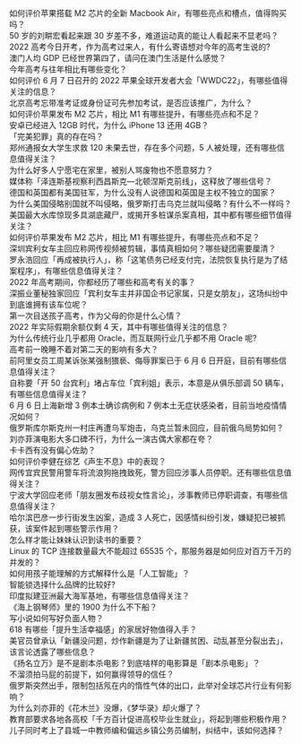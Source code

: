 如何评价苹果搭载 M2 芯片的全新 Macbook Air，有哪些亮点和槽点，值得购买吗？  
50 岁的刘畊宏看起来跟 30 岁差不多，难道运动真的能让人看起来不显老吗？  
2022 高考今日开考，作为高考过来人，有什么寄语想对今年的高考生说的?  
澳门人均 GDP 已经世界第四了，请问在澳门生活是什么感觉？  
今年高考与往年相比有哪些变化？  
如何评价 6 月 7 日召开的 2022 苹果全球开发者大会「WWDC22」，有哪些值得关注的信息？  
北京高考忘带准考证或身份证可先参加考试，是否应该推广，为什么？  
如何评价苹果发布 M2 芯片，相比 M1 有哪些提升，有哪些亮点和不足？  
安卓已经进入 12GB 时代，为什么 iPhone 13 还用 4GB？  
「完美犯罪」真的存在吗？  
郑州通报女大学生求救 120 未果去世，存在多个问题，5 人被处理，还有哪些信息值得关注？  
为什么好多人宁愿宅在家里，被别人骂废物也不愿意努力？  
媒体称「泽连斯基视察利西昌斯克—北顿涅斯克前线」，这释放了哪些信号？  
德国和英国都有美国驻军，为什么没有人说德国和英国是主权不独立的国家？  
为什么美国侵略别国就不叫侵略，俄罗斯打击乌克兰就叫侵略？有什么不一样吗？  
美国最大水库惊现多具湖底藏尸，或揭开多桩谋杀案真相，其中都有哪些细节值得关注？  
如何评价苹果发布 M2 芯片，相比 M1 有哪些提升，有哪些亮点和不足？  
深圳宾利女车主回应称网传视频被剪辑，事情真相如何？哪些疑团需要厘清？  
罗永浩回应「再成被执行人」，称「这笔债务已经支付完，法院恢复执行是为了结案程序」，有哪些信息值得关注？  
2022 年高考期间，你都经历了哪些和高考有关的事？  
深振业董秘独家回应「宾利女车主并非国企书记家属，只是女朋友」，这场纠纷中到底谁拥有该车位呢？  
第一次目送孩子高考，作为父母的你是什么心情？  
2022 年实际假期余额仅剩 4 天，其中有哪些值得关注的信息？  
为什么传统行业几乎都用 Oracle，而互联网行业几乎都不用 Oracle 呢?  
高考前一晚睡不着对第二天的影响有多大？  
前阿里女员工周某诉张某强制猥亵、侮辱罪案已于 6 月 6 日开庭，目前有哪些信息值得关注？  
自称要「开 50 台宾利」堵占车位「宾利姐」表示，本意是从俱乐部调 50 辆车，有哪些信息值得关注？  
6 月 6 日上海新增 3 例本土确诊病例和 7 例本土无症状感染者，目前当地疫情情况如何？  
俄罗斯库尔斯克州一村庄再遭乌军炮击，乌克兰暂未回应，目前俄乌局势如何？  
刘亦菲演电影大多口碑不行，为什么一演古偶大家都在夸？  
卡卡西有没有偏心佐助？  
如何评价李健在综艺《声生不息》中的表现？  
网传宜宾民警用警车将流浪狗拖拽致死，警方回应涉事人员停职。还有哪些信息值得关注？  
宁波大学回应老师「朋友圈发布歧视女性言论」，涉事教师已停职调查，有哪些信息值得关注？  
哈尔滨巴彦一步行街发生凶案，造成 3 人死亡，因感情纠纷引发，嫌疑犯已被抓获，该案件起到哪些警示作用？  
怎么样才能让妹妹认识到读书的重要？  
Linux 的 TCP 连接数量最大不能超过 65535 个，那服务器是如何应对百万千万的并发的？  
如何用孩子能理解的方式解释什么是「人工智能」？  
智能锁选择什么品牌的比较好?  
印度拟建亚洲最大海军基地，有哪些信息值得关注？  
《海上钢琴师》里的 1900 为什么不下船？  
写小说如何写好负面人物？  
618 有哪些「提升生活幸福感」的家居好物值得入手？  
美官员曾承认「新疆没问题，炒作新疆是为了让新疆贫困、动乱甚至分裂出去」，该言论透露了哪些信息？  
《扬名立万》是不是剧本杀电影？到底啥样的电影算是「剧本杀电影」？  
不溜须拍马屁的前提下，如何赢得领导的信任？  
俄罗斯突然出手，限制包括氖在内的惰性气体的出口，此举对全球芯片行业有何影响？  
为什么刘亦菲的《花木兰》没爆，《梦华录》却火爆了？  
教育部要求各地各高校「千方百计促进高校毕业生就业」，将起到哪些积极作用？  
儿子同时考上了县城一中教师编和偏远乡镇公务员编制，纠结中，该如何选择？  
